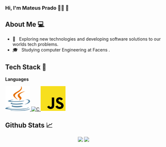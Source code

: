 ### Hi, I'm Mateus Prado :man_technologist: :rocket:

## About Me 💻

- 🤔 &nbsp; Exploring new technologies and developing software solutions to our worlds tech problems.
- 🎓 &nbsp; Studying computer Engineering at Facens .



## Tech Stack 🧰

**Languages**

<a href="https://www.java.com/en/">
  <img
    alt="Java"
    height="80"
    width="80"
    src="https://raw.githubusercontent.com/vatsa287/vatsa287/master/assets/java.svg" />
</a>
<a href="https://www.cprogramming.com/">
  <img
    alt="C"
    height="80"
    width="80"
    src="https://raw.githubusercontent.com/vatsa287/vatsa287/master/assets/c-original.svg?raw=true?sanitize=true" />
</a>
<a href="https://www.javascript.com/">
  <img
    alt="JavaScript"
    height="80"
    width="80"
    src="https://raw.githubusercontent.com/vatsa287/vatsa287/master/assets/javascript.svg" />
</a>





## Github Stats 📈

<p align = "center">
  <img src = "https://github-readme-stats.vercel.app/api?username=M4teusPrado&show_icons=true&theme=light&line_height=40">
  <img src = "https://github-readme-stats.vercel.app/api/top-langs/?username=M4teusPrado&theme=light">
</p>
